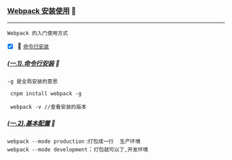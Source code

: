 ### [Webpack 安装使用](#top) :maple_leaf: <b id="top"></b>

----
`Webpack 的入门使用方式`
- [x] :maple_leaf: [`命令行安装`](#install) 


##### [(一.1).命令行安装](#top) <b id="install"></b> :maple_leaf:
`-g 是全局安装的意思`
```npm
 cnpm install webpack -g
 
 webpack -v //查看安装的版本
```
##### [(一.2).基本配置](#top) :maple_leaf:
`webpack --mode production` :`打包成一行  生产环境`<br/>
`webpack --mode development`：`打包就可以了,开发环境`
